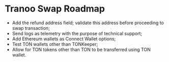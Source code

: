 # Tranoo Swap Roadmap

 * Add the refund address field; validate this address before proceeding to swap transaction;
 * Send logs as telemetry with the purpose of technical support;
 * Add Ethereum wallets as Connect Wallet options;
 * Test TON wallets other than TONKeeper;
 * Allow for TON tokens other than TON to be transferred using TON wallet.

